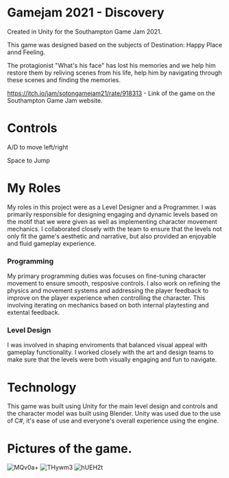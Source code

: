 # Gamejam 2021  - Discovery

Created in Unity for the Southampton Game Jam 2021. 

This game was designed based on the subjects of Destination: Happy Place annd Feeling.

The protagionist "What's his face" has lost his memories and we help him restore them by reliving scenes from his life, help him by navigating through these scenes and finding the memories.

https://itch.io/jam/sotongamejam21/rate/918313 - Link of the game on the Southampton Game Jam website. 


# Controls
A/D to move left/right

Space to Jump

# My Roles
My roles in this project were as a Level Designer and a Programmer. I was primarily responsible for designing engaging and dynamic levels based on the motif that we were given as well as implementing character movement mechanics. I collaborated closely with the team to ensure that the levels not only fit the game's aesthetic and narrative, but also provided an enjoyable and fluid gameplay experience.   

### Programming
My primary programming duties was focuses on fine-tuning character movement to ensure smooth, resposive controls. I also work on refining the physics and movement systems and addressing the player feedback to improve on the player experience when controlling the character. This involving iterating on mechanics based on both internal playtesting and extental feedback.

### Level Design
I was involved in shaping enviroments that balanced visual appeal with gameplay functionality. I worked closely with the art and design teams to make sure that the levels were both visually engaging and fun to navigate.


# Technology
This game was built using Unity for the main level design and controls and the character model was built using Blender. Unity was used due to the use of C#, it's ease of use and everyone's overall experience using the engine.

# Pictures of the game.
![MQv0a+](https://github.com/user-attachments/assets/46cc7118-003f-458a-95f1-415bf1f35342)
![THywm3](https://github.com/user-attachments/assets/0b38da1e-e3c4-42b5-aa98-b1a1c95afe9d)
![hUEH2t](https://github.com/user-attachments/assets/b6d97fb1-9a66-4f40-83a0-0294b0f91ccf)
